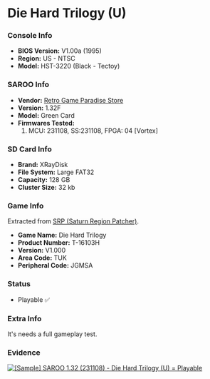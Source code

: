 # Die Hard Trilogy (U)

### Console Info

- <b>BIOS Version:</b> V1.00a (1995)
- <b>Region:</b> US - NTSC
- <b>Model:</b> HST-3220 (Black - Tectoy)

### SAROO Info

- <b>Vendor:</b> [Retro Game Paradise Store](https://s.click.aliexpress.com/e/_DlEfAgf)
- <b>Version:</b> 1.32F
- <b>Model:</b> Green Card
- <b>Firmwares Tested:</b>
  1. MCU: 231108, SS:231108, FPGA: 04 [Vortex]

### SD Card Info

- <b>Brand:</b> XRayDisk
- <b>File System:</b> Large FAT32
- <b>Capacity:</b> 128 GB
- <b>Cluster Size:</b> 32 kb

### Game Info

Extracted from [SRP (Saturn Region Patcher)](https://segaxtreme.net/resources/saturn-region-patcher.81/download).

- <b>Game Name:</b> Die Hard Trilogy
- <b>Product Number:</b> T-16103H
- <b>Version:</b> V1.000
- <b>Area Code:</b> TUK
- <b>Peripheral Code:</b> JGMSA

### Status

- Playable :white_check_mark:

### Extra Info

It's needs a full gameplay test.

### Evidence

[![[Sample] SAROO 1.32 (231108) - Die Hard Trilogy (U) = Playable](https://img.youtube.com/vi/nATfzbHmRIE/0.jpg)](https://www.youtube.com/watch?v=nATfzbHmRIE)
